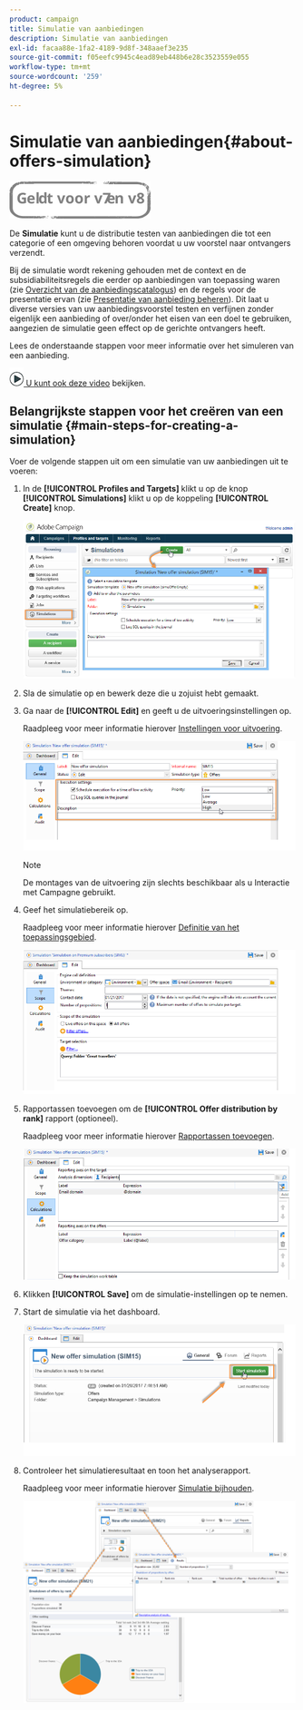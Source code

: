 ```yaml
---
product: campaign
title: Simulatie van aanbiedingen
description: Simulatie van aanbiedingen
exl-id: facaa88e-1fa2-4189-9d8f-348aaef3e235
source-git-commit: f05eefc9945c4ead89eb448b6e28c3523559e055
workflow-type: tm+mt
source-wordcount: '259'
ht-degree: 5%

---
```


# Simulatie van aanbiedingen{#about-offers-simulation}

![](../../assets/common.svg)

De **Simulatie** kunt u de distributie testen van aanbiedingen die tot een categorie of een omgeving behoren voordat u uw voorstel naar ontvangers verzendt.

Bij de simulatie wordt rekening gehouden met de context en de subsidiabiliteitsregels die eerder op aanbiedingen van toepassing waren (zie [Overzicht van de aanbiedingscatalogus](../../interaction/using/offer-catalog-overview.md)) en de regels voor de presentatie ervan (zie [Presentatie van aanbieding beheren](../../interaction/using/managing-offer-presentation.md)). Dit laat u diverse versies van uw aanbiedingsvoorstel testen en verfijnen zonder eigenlijk een aanbieding of over/onder het eisen van een doel te gebruiken, aangezien de simulatie geen effect op de gerichte ontvangers heeft.

Lees de onderstaande stappen voor meer informatie over het simuleren van een aanbieding.

![](assets/do-not-localize/how-to-video.png)[ U kunt ook deze video](https://helpx.adobe.com/campaign/classic/how-to/simulate-offer-in-acv6.html?playlist=/ccx/v1/collection/product/campaign/classic/segment/digital-marketers/explevel/intermediate/applaunch/introduction/collection.ccx.js&amp;ref=helpx.adobe.com) bekijken.

## Belangrijkste stappen voor het creëren van een simulatie {#main-steps-for-creating-a-simulation}

Voer de volgende stappen uit om een simulatie van uw aanbiedingen uit te voeren:

1. In de **[!UICONTROL Profiles and Targets]** klikt u op de knop **[!UICONTROL Simulations]** klikt u op de koppeling **[!UICONTROL Create]** knop.

   ![](assets/offer_simulation_001.png)

1. Sla de simulatie op en bewerk deze die u zojuist hebt gemaakt.
1. Ga naar de **[!UICONTROL Edit]** en geeft u de uitvoeringsinstellingen op.

   Raadpleeg voor meer informatie hierover [Instellingen voor uitvoering](../../interaction/using/execution-settings.md).

   ![](assets/offer_simulation_003.png)

   >[!NOTE]
   >
   >De montages van de uitvoering zijn slechts beschikbaar als u Interactie met Campagne gebruikt.

1. Geef het simulatiebereik op.

   Raadpleeg voor meer informatie hierover [Definitie van het toepassingsgebied](../../interaction/using/simulation-scope.md#definition-of-the-scope).

   ![](assets/offer_simulation_004.png)

1. Rapportassen toevoegen om de **[!UICONTROL Offer distribution by rank]** rapport (optioneel).

   Raadpleeg voor meer informatie hierover [Rapportassen toevoegen](../../interaction/using/simulation-scope.md#adding-reporting-axes).

   ![](assets/offer_simulation_005.png)

1. Klikken **[!UICONTROL Save]** om de simulatie-instellingen op te nemen.
1. Start de simulatie via het dashboard.

   ![](assets/offer_simulation_006.png)

1. Controleer het simulatieresultaat en toon het analyserapport.

   Raadpleeg voor meer informatie hierover [Simulatie bijhouden](../../interaction/using/simulation-tracking.md).

   ![](assets/offer_simulation_007.png)
